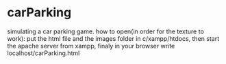 # carParking
simulating a car parking game.
how to open(in order for the texture to work): put the html file and the images folder in c/xampp/htdocs, then start the apache server from xampp, finaly in your browser write localhost/carParking.html
